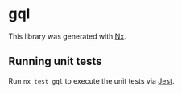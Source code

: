 # gql

This library was generated with [Nx](https://nx.dev).

## Running unit tests

Run `nx test gql` to execute the unit tests via [Jest](https://jestjs.io).

